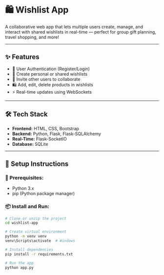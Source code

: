 # 🛍️  Wishlist App

A collaborative web app that lets multiple users create, manage, and interact with shared wishlists in real-time — perfect for group gift planning, travel shopping, and more!

---

## ✨ Features

- 🔐 User Authentication (Register/Login)
- 📝 Create personal or shared wishlists
- 👥 Invite other users to collaborate
- 🛍️ Add, edit, delete products in wishlists
- ⚡ Real-time updates using WebSockets

---

## 🛠 Tech Stack

- **Frontend:** HTML, CSS, Bootstrap
- **Backend:** Python, Flask, Flask-SQLAlchemy
- **Real-Time:** Flask-SocketIO
- **Database:** SQLite

---

## 🧩 Setup Instructions

### 🔧 Prerequisites:
- Python 3.x
- pip (Python package manager)

### 📦 Install and Run:

```bash
# Clone or unzip the project
cd wishlist-app

# Create virtual environment
python -m venv venv
venv\Scripts\activate  # Windows

# Install dependencies
pip install -r requirements.txt

# Run the app
python app.py
